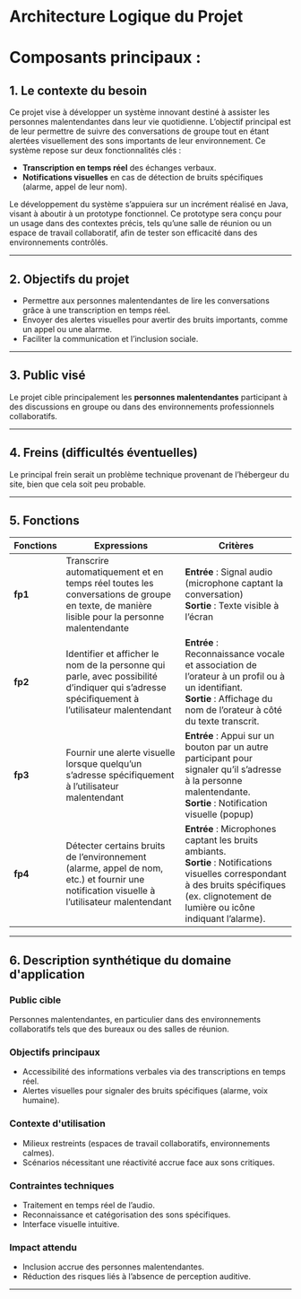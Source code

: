 # Architecture Logique du Projet
# Composants principaux : 

## 1. Le contexte du besoin

Ce projet vise à développer un système innovant destiné à assister les personnes malentendantes dans leur vie quotidienne. L’objectif principal est de leur permettre de suivre des conversations de groupe tout en étant alertées visuellement des sons importants de leur environnement. Ce système repose sur deux fonctionnalités clés :
- **Transcription en temps réel** des échanges verbaux.
- **Notifications visuelles** en cas de détection de bruits spécifiques (alarme, appel de leur nom).

Le développement du système s’appuiera sur un incrément réalisé en Java, visant à aboutir à un prototype fonctionnel. Ce prototype sera conçu pour un usage dans des contextes précis, tels qu’une salle de réunion ou un espace de travail collaboratif, afin de tester son efficacité dans des environnements contrôlés.

---

## 2. Objectifs du projet

- Permettre aux personnes malentendantes de lire les conversations grâce à une transcription en temps réel.
- Envoyer des alertes visuelles pour avertir des bruits importants, comme un appel ou une alarme.
- Faciliter la communication et l’inclusion sociale.

---

## 3. Public visé

Le projet cible principalement les **personnes malentendantes** participant à des discussions en groupe ou dans des environnements professionnels collaboratifs.

---

## 4. Freins (difficultés éventuelles)

Le principal frein serait un problème technique provenant de l’hébergeur du site, bien que cela soit peu probable.

---


## 5. Fonctions

| Fonctions | Expressions | Critères |
|-----------|-------------|----------|
| **fp1** | Transcrire automatiquement et en temps réel toutes les conversations de groupe en texte, de manière lisible pour la personne malentendante | **Entrée** : Signal audio (microphone captant la conversation) <br> **Sortie** : Texte visible à l’écran |
| **fp2** | Identifier et afficher le nom de la personne qui parle, avec possibilité d’indiquer qui s’adresse spécifiquement à l’utilisateur malentendant | **Entrée** : Reconnaissance vocale et association de l’orateur à un profil ou à un identifiant. <br> **Sortie** : Affichage du nom de l’orateur à côté du texte transcrit. |
| **fp3** | Fournir une alerte visuelle lorsque quelqu’un s’adresse spécifiquement à l’utilisateur malentendant | **Entrée** : Appui sur un bouton par un autre participant pour signaler qu’il s’adresse à la personne malentendante. <br> **Sortie** : Notification visuelle (popup) |
| **fp4** | Détecter certains bruits de l’environnement (alarme, appel de nom, etc.) et fournir une notification visuelle à l’utilisateur malentendant | **Entrée** : Microphones captant les bruits ambiants. <br> **Sortie** : Notifications visuelles correspondant à des bruits spécifiques (ex. clignotement de lumière ou icône indiquant l’alarme). |

---


## 6. Description synthétique du domaine d'application

### Public cible
Personnes malentendantes, en particulier dans des environnements collaboratifs tels que des bureaux ou des salles de réunion.

### Objectifs principaux
- Accessibilité des informations verbales via des transcriptions en temps réel.
- Alertes visuelles pour signaler des bruits spécifiques (alarme, voix humaine).

### Contexte d'utilisation
- Milieux restreints (espaces de travail collaboratifs, environnements calmes).
- Scénarios nécessitant une réactivité accrue face aux sons critiques.

### Contraintes techniques
- Traitement en temps réel de l’audio.
- Reconnaissance et catégorisation des sons spécifiques.
- Interface visuelle intuitive.

### Impact attendu
- Inclusion accrue des personnes malentendantes.
- Réduction des risques liés à l’absence de perception auditive.

---
